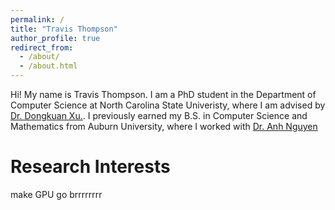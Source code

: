 ```yaml
---
permalink: /
title: "Travis Thompson"
author_profile: true
redirect_from: 
  - /about/
  - /about.html
---
```


Hi! My name is Travis Thompson. I am a PhD student in the Department of Computer Science at North Carolina State Univeristy, where I am advised by [Dr. Dongkuan Xu.](https://dongkuanx27.github.io/). I previously earned my B.S. in Computer Science and Mathematics from Auburn University, where I worked with [Dr. Anh Nguyen](https://anhnguyen.me/research/)

Research Interests
======
make GPU go brrrrrrrr